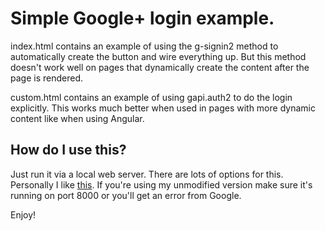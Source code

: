 # Simple Google+ login example.

index.html contains an example of using the g-signin2 method to automatically create the button and wire everything up.  But this 
method doesn't work well on pages that dynamically create the content after the page is rendered.

custom.html contains an example of using gapi.auth2 to do the login explicitly.  This works much better when used in pages with
more dynamic content like when using Angular.
 
## How do I use this?
Just run it via a local web server.  There are lots of options for this.  Personally I like [this](https://www.npmjs.com/package/local-web-server).
If you're using my unmodified version make sure it's running on port 8000 or you'll get an error from Google.

Enjoy!